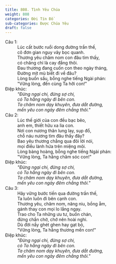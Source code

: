```yaml
---
title: 808. Tình Yêu Chúa
weight: 808
categories: Đời Tín Đồ
sub-categories: Được Chúa Yêu
draft: false
---
```

<dl><dt>Câu 1:</dt><dd data-verse="1">Lúc cất bước ruổi dong đường trần thế, <br/>cô đơn gian nguy vây bọc quanh. <br/>Thương yêu chăm nom con đâu tìm thấy, <br/>có chăng chỉ là cay đắng thôi. <br/>Đau thương đang cuốn con theo ngày tháng, <br/>Đường mịt mù biết đi về đâu? <br/>Lòng buồn sầu, bỗng nghe tiếng Ngài phán: <br/>"Vững lòng, đến cùng Ta hỡi con!" </dd><dt>Điệp khúc:</dt><dd data-chorus="1"><em>"Đừng ngại chi, đừng sợ chi, <br/>có Ta hằng ngày đi bên con. <br/>Ta chăm nom dạy khuyên, đưa dắt đường, <br/>mến yêu con ngày đêm chẳng thôi." </em></dd><dt>Câu 2:</dt><dd data-verse="2">Lúc thế giới của con đều bạc bẽo, <br/>anh em, thiết hữu xa lìa con. <br/>Nơi con nương thân lung lay, sụp đổ, <br/>chỗ náu nương tìm đâu thấy đây? <br/>Bao yêu thương chẳng qua đôi lời nói, <br/>mọi điều lành hứa trên miệng môi. <br/>Lòng bàng hoàng, bỗng nghe tiếng Ngài phán: <br/>"Vững lòng, Ta hằng chăm sóc con!" </dd><dt>Điệp khúc:</dt><dd data-chorus="1"><em>"Đừng ngại chi, đừng sợ chi, <br/>có Ta hằng ngày đi bên con. <br/>Ta chăm nom dạy khuyên, đưa dắt đường, <br/>mến yêu con ngày đêm chẳng thôi." </em></dd><dt>Câu 3:</dt><dd data-verse="3">Hãy vững bước tiến qua đường trần thế, <br/>Ta luôn luôn đi bên cạnh con. <br/>Thương yêu, chăm nom, nâng niu, bồng ẵm, <br/>gánh thay con mọi lo lắng ngay. <br/>Trao cho Ta những ưu tư, buồn chán, <br/>đừng chần chờ, chớ nên hoài nghi. <br/>Dù đời nầy ghét ghen hay gạt bỏ, <br/>"Vững lòng, Ta hằng thương mến con!" </dd><dt>Điệp khúc:</dt><dd data-chorus="1"><em>"Đừng ngại chi, đừng sợ chi, <br/>có Ta hằng ngày đi bên con. <br/>Ta chăm nom dạy khuyên, đưa dắt đường, <br/>mến yêu con ngày đêm chẳng thôi." </em></dd></dl>